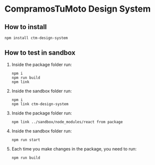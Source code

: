 # CompramosTuMoto Design System

## How to install

```
npm install ctm-design-system
```

## How to test in sandbox

1. Inside the package folder run:

   ```
   npm i
   npm run build
   npm link
   ```

2. Inside the sandbox folder run:

   ```
   npm i
   npm link ctm-design-system
   ```

3. Inside the package folder run:

   ```
   npm link ../sandbox/node_modules/react from package
   ```

4. Inside the sandbox folder run:

   ```
   npm run start
   ```

5. Each time you make changes in the package, you need to run:

   ```
   npm run build
   ```
